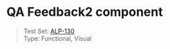 # QA Feedback2 component
> Test Set: [ALP-130](https://everfi.atlassian.net/browse/ALP-130)    
Type: Functional, Visual

<!-- include: cypress/integration/qa_feedback2.js -->



<!-- /include: cypress/integration/qa_feedback2.js -->